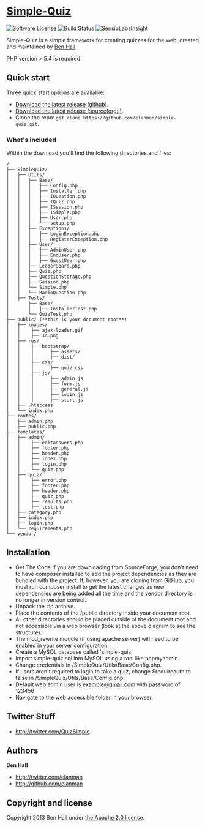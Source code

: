 # [Simple-Quiz](https://simplequiz.co.uk)
[![Software License](http://img.shields.io/badge/license-apache2-brightgreen.svg)](LICENSE)
[![Build Status](https://travis-ci.org/ElanMan/simple-quiz.png?branch=master)](https://travis-ci.org/ElanMan/simple-quiz)
[![SensioLabsInsight](https://insight.sensiolabs.com/projects/77dcca19-1dd0-4a47-86b7-1ac6142e1bbd/mini.png)](https://insight.sensiolabs.com/projects/77dcca19-1dd0-4a47-86b7-1ac6142e1bbd)

Simple-Quiz is a simple framework for creating quizzes for the web, created and maintained by [Ben Hall](http://twitter.com/elanman).

PHP version > 5.4 is required


## Quick start

Three quick start options are available:

* [Download the latest release (github)](https://github.com/elanman/simple-quiz/releases/latest).
* [Download the latest release (sourceforge)](https://sourceforge.net/projects/simple-quiz/).
* Clone the repo: `git clone https://github.com/elanman/simple-quiz.git`.


### What's included

Within the download you'll find the following directories and files:


    /
    ├── SimpleQuiz/
    │   ├── Utils/
    │   │   ├── Base/
    │   │   │   ├── Config.php
    │   │   │   ├── Installer.php
    │   │   │   ├── IQuestion.php    
    │   │   │   ├── IQuiz.php
    │   │   │   ├── ISession.php
    │   │   │   ├── ISimple.php
    │   │   │   ├── User.php
    │   │   │   └── setup.php
    │   │   ├── Exceptions/
    │   │   │   ├── LoginException.php        
    │   │   │   ├── RegisterException.php 
    │   │   ├── User/ 
    │   │   │   ├── AdminUser.php
    │   │   │   ├── EndUser.php
    │   │   │   ├── GuestUser.php                   
    │   │   ├── LeaderBoard.php
    │   │   ├── Quiz.php
    │   │   ├── QuestionStorage.php    
    │   │   ├── Session.php
    │   │   └── Simple.php
    │   │   └── RadioQuestion.php
    │   ├── Tests/
    │       ├── Base/      
    │       │   ├── InstallerTest.php
    │       └── QuizTest.php
    ├── public/ (**this is your document root**)
    │   ├── images/
    │   │    ├── ajax-loader.gif
    │   │    ├── sq.png   
    │   ├── res/
    │   │    ├── bootstrap/
    │   │    │      ├── assets/ 
    │   │    │      ├── dist/  
    │   │    ├── css/
    │   │    │      ├── quiz.css  
    │   │    ├── js/
    │   │    │      ├── admin.js
    │   │    │      ├── form.js 
    │   │    │      ├── general.js 
    │   │    │      ├── login.js
    │   │    │      ├── start.js                  
    │   ├── .htaccess
    │   └── index.php
    ├── routes/
    │   ├── admin.php
    │   ├── public.php        
    ├── templates/
    │   ├── admin/
    │   │    ├── editanswers.php
    │   │    ├── footer.php
    │   │    ├── header.php
    │   │    ├── index.php
    │   │    ├── login.php    
    │   │    └── quiz.php     
    │   ├── quiz/
    │   │    ├── error.php    
    │   │    ├── footer.php  
    │   │    ├── header.php  
    │   │    ├── quiz.php  
    │   │    ├── results.php  
    │   │    ├── test.php                      
    │   ├── category.php 
    │   ├── index.php
    │   ├── login.php
    │   └── requirements.php                     
    └── vendor/



## Installation

* Get The Code
 If you are downloading from SourceForge, you don't need to have composer installed to add the project dependencies as they are bundled with the project.
 If, however, you are cloning from GitHub, you must run composer install to get the latest changes as new dependencies are being added all the time and the vendor directory is no longer in version control.
* Unpack the zip archive.
* Place the contents of the /public directory inside your document root.
* All other directories should be placed outside of the document root and not accessible via a web browser (look at the above diagram to see the structure).
* The mod_rewrite module (if using apache server) will need to be enabled in your server configuration.
* Create a MySQL database called 'simple-quiz'
* Import simple-quiz.sql into MySQL using a tool like phpmyadmin.
* Change credentials in /SimpleQuiz/Utils/Base/Config.php.
* If users aren't required to login to take a quiz, change $requireauth to false in /SimpleQuiz/Utils/Base/Config.php.
* Default web admin user is example@gmail.com with password of 123456
* Navigate to the web accessible folder in your browser.

## Twitter Stuff
+ <http://twitter.com/QuizSimple>

## Authors

**Ben Hall**

+ <http://twitter.com/elanman>
+ <http://github.com/elanman>




## Copyright and license

Copyright 2013 Ben Hall under [the Apache 2.0 license](LICENSE).
